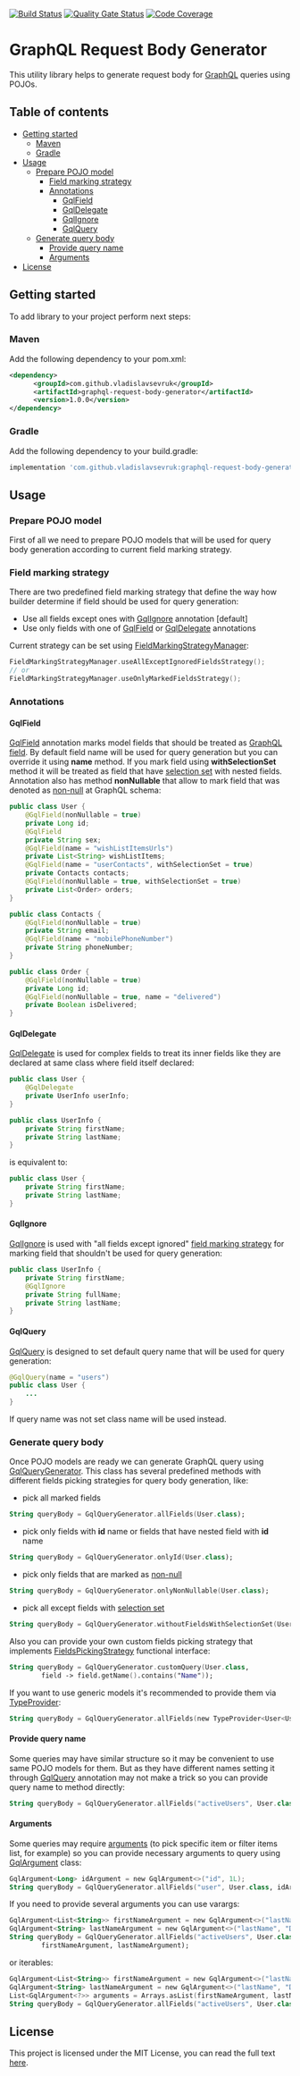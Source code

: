 [![Build Status](https://travis-ci.org/VladislavSevruk/GraphQlRequestBodyGenerator.svg?branch=develop)](https://travis-ci.com/VladislavSevruk/GraphQlRequestBodyGenerator)
[![Quality Gate Status](https://sonarcloud.io/api/project_badges/measure?project=VladislavSevruk_GraphQlRequestBodyGenerator&metric=alert_status)](https://sonarcloud.io/dashboard?id=VladislavSevruk_GraphQlRequestBodyGenerator)
[![Code Coverage](https://sonarcloud.io/api/project_badges/measure?project=VladislavSevruk_GraphQlRequestBodyGenerator&metric=coverage)](https://sonarcloud.io/component_measures?id=VladislavSevruk_GraphQlRequestBodyGenerator&metric=coverage)

# GraphQL Request Body Generator
This utility library helps to generate request body for [GraphQL](http://spec.graphql.org/June2018/) queries using POJOs.

## Table of contents
* [Getting started](#getting-started)
  * [Maven](#maven)
  * [Gradle](#gradle)
* [Usage](#usage)
  * [Prepare POJO model](#prepare-pojo-model)
    * [Field marking strategy](#field-marking-strategy)
    * [Annotations](#annotations)
      * [GqlField](#gqlfield)
      * [GqlDelegate](#gqldelegate)
      * [GqlIgnore](#gqlignore)
      * [GqlQuery](#gqlquery)
  * [Generate query body](#generate-query-body)
    * [Provide query name](#provide-query-name)
    * [Arguments](#arguments)
* [License](#license)

## Getting started
To add library to your project perform next steps:

### Maven
Add the following dependency to your pom.xml:
```xml
<dependency>
      <groupId>com.github.vladislavsevruk</groupId>
      <artifactId>graphql-request-body-generator</artifactId>
      <version>1.0.0</version>
</dependency>
```
### Gradle
Add the following dependency to your build.gradle:
```groovy
implementation 'com.github.vladislavsevruk:graphql-request-body-generator:1.0.0'
```

## Usage
### Prepare POJO model
First of all we need to prepare POJO models that will be used for query body generation according to current field 
marking strategy.

### Field marking strategy
There are two predefined field marking strategy that define the way how builder determine if field should be used for 
query generation:
  * Use all fields except ones with [GqlIgnore](#gqlignore) annotation \[default]
  * Use only fields with one of [GqlField](#gqlfield) or [GqlDelegate](#gqldelegate) annotations

Current strategy can be set using [FieldMarkingStrategyManager](src/main/java/com/github/vladislavsevruk/generator/strategy/marker/FieldMarkingStrategyManager.java):
```kotlin
FieldMarkingStrategyManager.useAllExceptIgnoredFieldsStrategy();
// or
FieldMarkingStrategyManager.useOnlyMarkedFieldsStrategy();
```

### Annotations
#### GqlField
[GqlField](src/main/java/com/github/vladislavsevruk/generator/annotation/GqlField.java) annotation marks model fields 
that should be treated as [GraphQL field](http://spec.graphql.org/June2018/#sec-Language.Fields). By default field name 
will be used for query generation but you can override it using __name__ method. If you mark field using 
__withSelectionSet__ method it will be treated as field that have [selection set](http://spec.graphql.org/June2018/#sec-Selection-Sets) 
with nested fields. Annotation also has method __nonNullable__ that allow to mark field that was denoted as 
[non-null](http://spec.graphql.org/June2018/#sec-Type-System.Non-Null) at GraphQL schema:
```java
public class User {
    @GqlField(nonNullable = true)
    private Long id;
    @GqlField
    private String sex;
    @GqlField(name = "wishListItemsUrls")
    private List<String> wishListItems;
    @GqlField(name = "userContacts", withSelectionSet = true)
    private Contacts contacts;
    @GqlField(nonNullable = true, withSelectionSet = true)
    private List<Order> orders;
}

public class Contacts {
    @GqlField(nonNullable = true)
    private String email;
    @GqlField(name = "mobilePhoneNumber")
    private String phoneNumber;
}

public class Order {
    @GqlField(nonNullable = true)
    private Long id;
    @GqlField(nonNullable = true, name = "delivered")
    private Boolean isDelivered;
}
```

#### GqlDelegate
[GqlDelegate](src/main/java/com/github/vladislavsevruk/generator/annotation/GqlDelegate.java) is used for complex fields
to treat its inner fields like they are declared at same class where field itself declared: 
```java
public class User {
    @GqlDelegate
    private UserInfo userInfo;
} 

public class UserInfo {
    private String firstName;
    private String lastName;
}
```
is equivalent to:
```java
public class User {
    private String firstName;
    private String lastName;
}
```

#### GqlIgnore
[GqlIgnore](src/main/java/com/github/vladislavsevruk/generator/annotation/GqlIgnore.java) is used with "all fields 
except ignored" [field marking strategy](#field-marking-strategy) for marking field that shouldn't be used for query 
generation:
```java
public class UserInfo {
    private String firstName;
    @GqlIgnore
    private String fullName;
    private String lastName;
}
```

#### GqlQuery
[GqlQuery](src/main/java/com/github/vladislavsevruk/generator/annotation/GqlQuery.java) is designed to set default query
name that will be used for query generation:
```java
@GqlQuery(name = "users")
public class User {
    ...
}
```
If query name was not set class name will be used instead.

### Generate query body
Once POJO models are ready we can generate GraphQL query using [GqlQueryGenerator](src/main/java/com/github/vladislavsevruk/generator/GqlQueryGenerator.java).
This class has several predefined methods with different fields picking strategies for query body generation, like:
- pick all marked fields
```kotlin
String queryBody = GqlQueryGenerator.allFields(User.class);
```
- pick only fields with __id__ name or fields that have nested field with __id__ name
```kotlin
String queryBody = GqlQueryGenerator.onlyId(User.class);
```
- pick only fields that are marked as [non-null](http://spec.graphql.org/June2018/#sec-Type-System.Non-Null)
```kotlin
String queryBody = GqlQueryGenerator.onlyNonNullable(User.class);
```
- pick all except fields with [selection set](http://spec.graphql.org/June2018/#sec-Selection-Sets) 
```kotlin
String queryBody = GqlQueryGenerator.withoutFieldsWithSelectionSet(User.class);
```

Also you can provide your own custom fields picking strategy that implements [FieldsPickingStrategy](src/main/java/com/github/vladislavsevruk/generator/strategy/picker/FieldsPickingStrategy.java)
functional interface:
```kotlin
String queryBody = GqlQueryGenerator.customQuery(User.class,
        field -> field.getName().contains("Name"));
```

If you want to use generic models it's recommended to provide them via [TypeProvider](https://github.com/VladislavSevruk/TypeResolver/blob/develop/src/main/java/com/github/vladislavsevruk/resolver/type/TypeProvider.java):
```kotlin
String queryBody = GqlQueryGenerator.allFields(new TypeProvider<User<UserInfo>>() {});
```

#### Provide query name
Some queries may have similar structure so it may be convenient to use same POJO models for them. But as they have 
different names setting it through [GqlQuery](#gqlquery) annotation may not make a trick so you can provide query name 
to method directly:
```kotlin
String queryBody = GqlQueryGenerator.allFields("activeUsers", User.class);
```

#### Arguments
Some queries may require [arguments](http://spec.graphql.org/June2018/#sec-Language.Arguments) (to pick specific item 
or filter items list, for example) so you can provide necessary arguments to query using 
[GqlArgument](src/main/java/com/github/vladislavsevruk/generator/param/GqlArgument.java) class:
```kotlin
GqlArgument<Long> idArgument = new GqlArgument<>("id", 1L);
String queryBody = GqlQueryGenerator.allFields("user", User.class, idArgument);
```
If you need to provide several arguments you can use varargs:
```kotlin
GqlArgument<List<String>> firstNameArgument = new GqlArgument<>("lastName", Arrays.asList("John", "Jane"));
GqlArgument<String> lastNameArgument = new GqlArgument<>("lastName", "Doe");
String queryBody = GqlQueryGenerator.allFields("activeUsers", User.class,
        firstNameArgument, lastNameArgument);
```
or iterables:
```kotlin
GqlArgument<List<String>> firstNameArgument = new GqlArgument<>("lastName", Arrays.asList("John", "Jane"));
GqlArgument<String> lastNameArgument = new GqlArgument<>("lastName", "Doe");
List<GqlArgument<?>> arguments = Arrays.asList(firstNameArgument, lastNameArgument);
String queryBody = GqlQueryGenerator.allFields("activeUsers", User.class, arguments);
```

## License
This project is licensed under the MIT License, you can read the full text [here](LICENSE).
